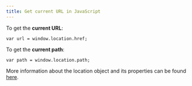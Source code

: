 ```yaml
---
title: Get current URL in JavaScript
---
```

To get the **current URL**:

    var url = window.location.href;

To get the **current path**:

    var path = window.location.path;

More information about the location object and its properties can be found [here](https://developer.mozilla.org/en-US/docs/Web/API/Window/location).
